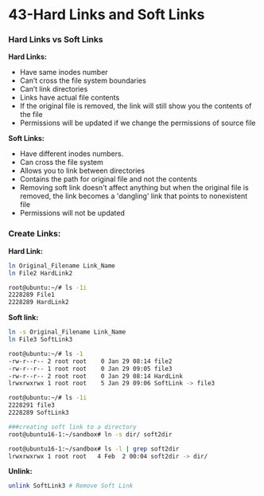 # 43-Hard Links and Soft Links

### Hard Links vs Soft Links

**Hard Links:**
* Have same inodes number
* Can’t cross the file system boundaries
* Can’t link directories
* Links have actual file contents
* If the original file is removed, the link will still show you the contents of the file
* Permissions will be updated if we change the permissions of source file

**Soft Links:**
* Have different inodes numbers.
* Can cross the file system 
* Allows you to link between directories
* Contains the path for original file and not the contents
* Removing soft link doesn't affect anything but when the original file is removed, the link becomes a 'dangling' link that points to nonexistent file
* Permissions will not be updated   

### Create Links:

**Hard Link:**
```bash
ln Original_Filename Link_Name 
ln File2 HardLink2

root@ubuntu:~/# ls -1i
2228289 File1
2228289 HardLink2
```

**Soft link:**
```bash
ln -s Original_Filename Link_Name
ln File3 SoftLink3

root@ubuntu:~/# ls -1
-rw-r--r-- 2 root root    0 Jan 29 08:14 file2
-rw-r--r-- 1 root root    0 Jan 29 09:05 file3
-rw-r--r-- 2 root root    0 Jan 29 08:14 HardLink
lrwxrwxrwx 1 root root    5 Jan 29 09:06 SoftLink -> file3

root@ubuntu:~/# ls -1i
2228291 file3
2228289 SoftLink3

###creating soft link to a directory
root@ubuntu16-1:~/sandbox# ln -s dir/ soft2dir

root@ubuntu16-1:~/sandbox# ls -l | grep soft2dir
lrwxrwxrwx 1 root root   4 Feb  2 00:04 soft2dir -> dir/
```

**Unlink:**
```bash
unlink SoftLink3 # Remove Soft Link
```



